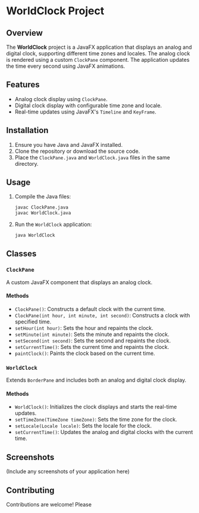 # WorldClock Project

## Overview

The **WorldClock** project is a JavaFX application that displays an analog and digital clock, supporting different time zones and locales. The analog clock is rendered using a custom `ClockPane` component. The application updates the time every second using JavaFX animations.

## Features

- Analog clock display using `ClockPane`.
- Digital clock display with configurable time zone and locale.
- Real-time updates using JavaFX's `Timeline` and `KeyFrame`.

## Installation

1. Ensure you have Java and JavaFX installed.
2. Clone the repository or download the source code.
3. Place the `ClockPane.java` and `WorldClock.java` files in the same directory.

## Usage

1. Compile the Java files:
    ```bash
    javac ClockPane.java
    javac WorldClock.java
    ```

2. Run the `WorldClock` application:
    ```bash
    java WorldClock
    ```

## Classes

### `ClockPane`

A custom JavaFX component that displays an analog clock.

#### Methods
- `ClockPane()`: Constructs a default clock with the current time.
- `ClockPane(int hour, int minute, int second)`: Constructs a clock with specified time.
- `setHour(int hour)`: Sets the hour and repaints the clock.
- `setMinute(int minute)`: Sets the minute and repaints the clock.
- `setSecond(int second)`: Sets the second and repaints the clock.
- `setCurrentTime()`: Sets the current time and repaints the clock.
- `paintClock()`: Paints the clock based on the current time.

### `WorldClock`

Extends `BorderPane` and includes both an analog and digital clock display.

#### Methods
- `WorldClock()`: Initializes the clock displays and starts the real-time updates.
- `setTimeZone(TimeZone timeZone)`: Sets the time zone for the clock.
- `setLocale(Locale locale)`: Sets the locale for the clock.
- `setCurrentTime()`: Updates the analog and digital clocks with the current time.

## Screenshots

(Include any screenshots of your application here)

## Contributing

Contributions are welcome! Please
